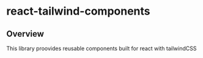 # react-tailwind-components

## Overview
This library proovides reusable components built for react with tailwindCSS

